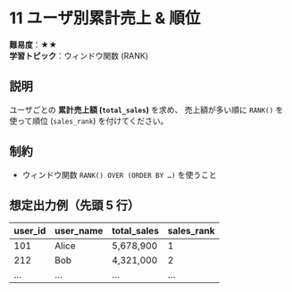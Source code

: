 # 11 ユーザ別累計売上 & 順位

**難易度**：★★  
**学習トピック**：ウィンドウ関数 (RANK)

## 説明
ユーザごとの **累計売上額 (`total_sales`)** を求め、
売上額が多い順に `RANK()` を使って順位 (`sales_rank`) を付けてください。

## 制約
* ウィンドウ関数 `RANK() OVER (ORDER BY …)` を使うこと

## 想定出力例（先頭 5 行）

| user_id | user_name | total_sales | sales_rank |
|---------|-----------|-------------|------------|
|     101 | Alice     | 5,678,900   |          1 |
|     212 | Bob       | 4,321,000   |          2 |
| …       | …         | …           | …          |
